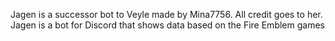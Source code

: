 Jagen is a successor bot to Veyle made by Mina7756. All credit goes to her.
Jagen is a bot for Discord that shows data based on the Fire Emblem games
